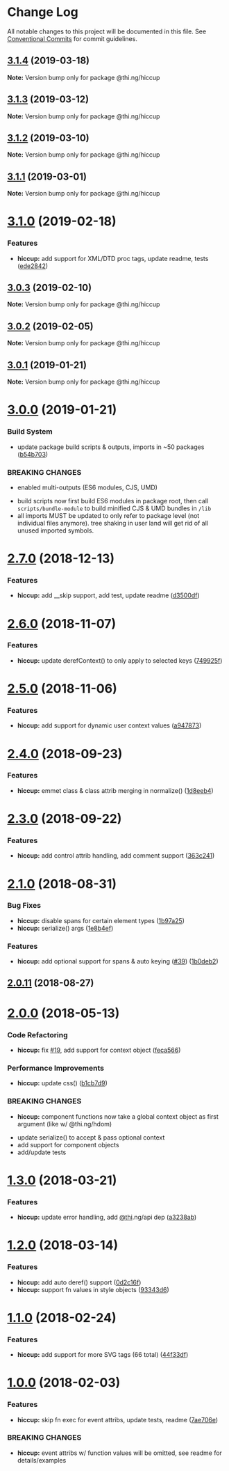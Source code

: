 # Change Log

All notable changes to this project will be documented in this file.
See [Conventional Commits](https://conventionalcommits.org) for commit guidelines.

## [3.1.4](https://github.com/thi-ng/umbrella/compare/@thi.ng/hiccup@3.1.3...@thi.ng/hiccup@3.1.4) (2019-03-18)

**Note:** Version bump only for package @thi.ng/hiccup





## [3.1.3](https://github.com/thi-ng/umbrella/compare/@thi.ng/hiccup@3.1.2...@thi.ng/hiccup@3.1.3) (2019-03-12)

**Note:** Version bump only for package @thi.ng/hiccup





## [3.1.2](https://github.com/thi-ng/umbrella/compare/@thi.ng/hiccup@3.1.1...@thi.ng/hiccup@3.1.2) (2019-03-10)

**Note:** Version bump only for package @thi.ng/hiccup





## [3.1.1](https://github.com/thi-ng/umbrella/compare/@thi.ng/hiccup@3.1.0...@thi.ng/hiccup@3.1.1) (2019-03-01)

**Note:** Version bump only for package @thi.ng/hiccup





# [3.1.0](https://github.com/thi-ng/umbrella/compare/@thi.ng/hiccup@3.0.3...@thi.ng/hiccup@3.1.0) (2019-02-18)


### Features

* **hiccup:** add support for XML/DTD proc tags, update readme, tests ([ede2842](https://github.com/thi-ng/umbrella/commit/ede2842))





## [3.0.3](https://github.com/thi-ng/umbrella/compare/@thi.ng/hiccup@3.0.2...@thi.ng/hiccup@3.0.3) (2019-02-10)

**Note:** Version bump only for package @thi.ng/hiccup





## [3.0.2](https://github.com/thi-ng/umbrella/compare/@thi.ng/hiccup@3.0.1...@thi.ng/hiccup@3.0.2) (2019-02-05)

**Note:** Version bump only for package @thi.ng/hiccup





## [3.0.1](https://github.com/thi-ng/umbrella/compare/@thi.ng/hiccup@3.0.0...@thi.ng/hiccup@3.0.1) (2019-01-21)

**Note:** Version bump only for package @thi.ng/hiccup





# [3.0.0](https://github.com/thi-ng/umbrella/compare/@thi.ng/hiccup@2.7.2...@thi.ng/hiccup@3.0.0) (2019-01-21)


### Build System

* update package build scripts & outputs, imports in ~50 packages ([b54b703](https://github.com/thi-ng/umbrella/commit/b54b703))


### BREAKING CHANGES

* enabled multi-outputs (ES6 modules, CJS, UMD)

- build scripts now first build ES6 modules in package root, then call
  `scripts/bundle-module` to build minified CJS & UMD bundles in `/lib`
- all imports MUST be updated to only refer to package level
  (not individual files anymore). tree shaking in user land will get rid of
  all unused imported symbols.


# [2.7.0](https://github.com/thi-ng/umbrella/compare/@thi.ng/hiccup@2.6.1...@thi.ng/hiccup@2.7.0) (2018-12-13)


### Features

* **hiccup:** add __skip support, add test, update readme ([d3500df](https://github.com/thi-ng/umbrella/commit/d3500df))


# [2.6.0](https://github.com/thi-ng/umbrella/compare/@thi.ng/hiccup@2.5.0...@thi.ng/hiccup@2.6.0) (2018-11-07)


### Features

* **hiccup:** update derefContext() to only apply to selected keys ([749925f](https://github.com/thi-ng/umbrella/commit/749925f))





# [2.5.0](https://github.com/thi-ng/umbrella/compare/@thi.ng/hiccup@2.4.3...@thi.ng/hiccup@2.5.0) (2018-11-06)


### Features

* **hiccup:** add support for dynamic user context values ([a947873](https://github.com/thi-ng/umbrella/commit/a947873))


<a name="2.4.0"></a>
# [2.4.0](https://github.com/thi-ng/umbrella/compare/@thi.ng/hiccup@2.3.0...@thi.ng/hiccup@2.4.0) (2018-09-23)


### Features

* **hiccup:** emmet class & class attrib merging in normalize() ([1d8eeb4](https://github.com/thi-ng/umbrella/commit/1d8eeb4))





<a name="2.3.0"></a>
# [2.3.0](https://github.com/thi-ng/umbrella/compare/@thi.ng/hiccup@2.2.1-alpha.1...@thi.ng/hiccup@2.3.0) (2018-09-22)


### Features

* **hiccup:** add control attrib handling, add comment support ([363c241](https://github.com/thi-ng/umbrella/commit/363c241))


<a name="2.1.0"></a>
# [2.1.0](https://github.com/thi-ng/umbrella/compare/@thi.ng/hiccup@2.0.11...@thi.ng/hiccup@2.1.0) (2018-08-31)


### Bug Fixes

* **hiccup:** disable spans for certain element types ([1b97a25](https://github.com/thi-ng/umbrella/commit/1b97a25))
* **hiccup:** serialize() args ([1e8b4ef](https://github.com/thi-ng/umbrella/commit/1e8b4ef))


### Features

* **hiccup:** add optional support for spans & auto keying ([#39](https://github.com/thi-ng/umbrella/issues/39)) ([1b0deb2](https://github.com/thi-ng/umbrella/commit/1b0deb2))




<a name="2.0.11"></a>
## [2.0.11](https://github.com/thi-ng/umbrella/compare/@thi.ng/hiccup@2.0.10...@thi.ng/hiccup@2.0.11) (2018-08-27)


<a name="2.0.0"></a>
# [2.0.0](https://github.com/thi-ng/umbrella/compare/@thi.ng/hiccup@1.3.16...@thi.ng/hiccup@2.0.0) (2018-05-13)


### Code Refactoring

* **hiccup:** fix [#19](https://github.com/thi-ng/umbrella/issues/19), add support for context object ([feca566](https://github.com/thi-ng/umbrella/commit/feca566))


### Performance Improvements

* **hiccup:** update css() ([b1cb7d9](https://github.com/thi-ng/umbrella/commit/b1cb7d9))


### BREAKING CHANGES

* **hiccup:** component functions now take a global context object as
first argument (like w/ @thi.ng/hdom)

- update serialize() to accept & pass optional context
- add support for component objects
- add/update tests


<a name="1.3.0"></a>
# [1.3.0](https://github.com/thi-ng/umbrella/compare/@thi.ng/hiccup@1.2.5...@thi.ng/hiccup@1.3.0) (2018-03-21)


### Features

* **hiccup:** update error handling, add [@thi](https://github.com/thi).ng/api dep ([a3238ab](https://github.com/thi-ng/umbrella/commit/a3238ab))


<a name="1.2.0"></a>
# [1.2.0](https://github.com/thi-ng/umbrella/compare/@thi.ng/hiccup@1.1.3...@thi.ng/hiccup@1.2.0) (2018-03-14)


### Features

* **hiccup:** add auto deref() support ([0d2c16f](https://github.com/thi-ng/umbrella/commit/0d2c16f))
* **hiccup:** support fn values in style objects ([93343d6](https://github.com/thi-ng/umbrella/commit/93343d6))


<a name="1.1.0"></a>
# [1.1.0](https://github.com/thi-ng/umbrella/compare/@thi.ng/hiccup@1.0.2...@thi.ng/hiccup@1.1.0) (2018-02-24)


### Features

* **hiccup:** add support for more SVG tags (66 total) ([44f33df](https://github.com/thi-ng/umbrella/commit/44f33df))


<a name="1.0.0"></a>
# [1.0.0](https://github.com/thi-ng/umbrella/compare/@thi.ng/hiccup@0.1.7...@thi.ng/hiccup@1.0.0) (2018-02-03)


### Features

* **hiccup:** skip fn exec for event attribs, update tests, readme ([7ae706e](https://github.com/thi-ng/umbrella/commit/7ae706e))


### BREAKING CHANGES

* **hiccup:** event attribs w/ function values will be omitted, see readme for details/examples

